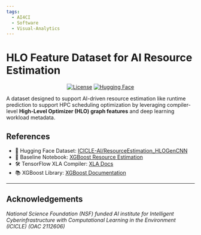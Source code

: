 ```yaml
---
tags:
  - AI4CI
  - Software
  - Visual-Analytics
---
```


# HLO Feature Dataset for AI Resource Estimation


<div align="center">

[![License](https://img.shields.io/badge/License-Apache%202.0-blue.svg)](https://www.apache.org/licenses/LICENSE-2.0)
[![Hugging Face](https://img.shields.io/badge/HuggingFace-ResourceEstimation_HLOGenCNN-yellow?logo=huggingface&logoColor=white)](https://huggingface.co/datasets/ICICLE-AI/ResourceEstimation_HLOGenCNN)



</div>

A dataset designed to support AI-driven resource estimation like runtime prediction to support HPC scheduling optimization by leveraging compiler-level **High-Level Optimizer (HLO) graph features** and deep learning workload metadata.

## References

- 📂 Hugging Face Dataset: [ICICLE-AI/ResourceEstimation_HLOGenCNN](https://huggingface.co/datasets/ICICLE-AI/ResourceEstimation_HLOGenCNN)
- 📓 Baseline Notebook: [XGBoost Resource Estimation](https://huggingface.co/datasets/ICICLE-AI/ResourceEstimation_HLOGenCNN/blob/main/Baseline_XGBoost_Resource_Estimation.ipynb)
- 🛠️ TensorFlow XLA Compiler: [XLA Docs](https://www.tensorflow.org/xla)
- 📚 XGBoost Library: [XGBoost Documentation](https://xgboost.readthedocs.io/)

---

## Acknowledgements

_National Science Foundation (NSF) funded AI institute for Intelligent Cyberinfrastructure with Computational Learning in the Environment (ICICLE) (OAC 2112606)_
